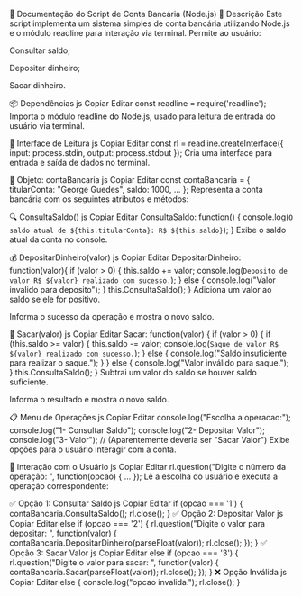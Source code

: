 📄 Documentação do Script de Conta Bancária (Node.js)
📌 Descrição
Este script implementa um sistema simples de conta bancária utilizando Node.js e o módulo readline para interação via terminal. Permite ao usuário:

Consultar saldo;

Depositar dinheiro;

Sacar dinheiro.

📦 Dependências
js
Copiar
Editar
const readline = require('readline');
Importa o módulo readline do Node.js, usado para leitura de entrada do usuário via terminal.

💬 Interface de Leitura
js
Copiar
Editar
const rl = readline.createInterface({
    input: process.stdin,
    output: process.stdout
});
Cria uma interface para entrada e saída de dados no terminal.

🏦 Objeto: contaBancaria
js
Copiar
Editar
const contaBancaria = {
    titularConta: "George Guedes",
    saldo: 1000,
    ...
};
Representa a conta bancária com os seguintes atributos e métodos:

🔍 ConsultaSaldo()
js
Copiar
Editar
ConsultaSaldo: function() {
    console.log(`O saldo atual de ${this.titularConta}: R$ ${this.saldo}`);
}
Exibe o saldo atual da conta no console.

💰 DepositarDinheiro(valor)
js
Copiar
Editar
DepositarDinheiro: function(valor){
    if (valor > 0) {
        this.saldo += valor;
        console.log(`Deposito de valor R$ ${valor} realizado com sucesso.`);
    } else {
        console.log("Valor invalido para deposito");
    }
    this.ConsultaSaldo();
}
Adiciona um valor ao saldo se ele for positivo.

Informa o sucesso da operação e mostra o novo saldo.

💸 Sacar(valor)
js
Copiar
Editar
Sacar: function(valor) {
    if (valor > 0) {
        if (this.saldo >= valor) {
            this.saldo -= valor;
            console.log(`Saque de valor R$ ${valor} realizado com sucesso.`);
        } else {
            console.log("Saldo insuficiente para realizar o saque.");
        }
    } else {
        console.log("Valor inválido para saque.");
    }
    this.ConsultaSaldo();
}
Subtrai um valor do saldo se houver saldo suficiente.

Informa o resultado e mostra o novo saldo.

📋 Menu de Operações
js
Copiar
Editar
console.log("Escolha a operacao:");
console.log("1- Consultar Saldo");
console.log("2- Depositar Valor");
console.log("3- Valor"); // (Aparentemente deveria ser "Sacar Valor")
Exibe opções para o usuário interagir com a conta.

🧠 Interação com o Usuário
js
Copiar
Editar
rl.question("Digite o número da operação: ", function(opcao) {
    ...
});
Lê a escolha do usuário e executa a operação correspondente:

✅ Opção 1: Consultar Saldo
js
Copiar
Editar
if (opcao === '1') {
    contaBancaria.ConsultaSaldo();
    rl.close();
}
✅ Opção 2: Depositar Valor
js
Copiar
Editar
else if (opcao === '2') {
    rl.question("Digite o valor para depositar: ", function(valor) {
        contaBancaria.DepositarDinheiro(parseFloat(valor));
        rl.close();
    });
}
✅ Opção 3: Sacar Valor
js
Copiar
Editar
else if (opcao === '3') {
    rl.question("Digite o valor para sacar: ", function(valor) {
        contaBancaria.Sacar(parseFloat(valor));
        rl.close();
    });
}
❌ Opção Inválida
js
Copiar
Editar
else {
    console.log("opcao invalida.");
    rl.close();
}
